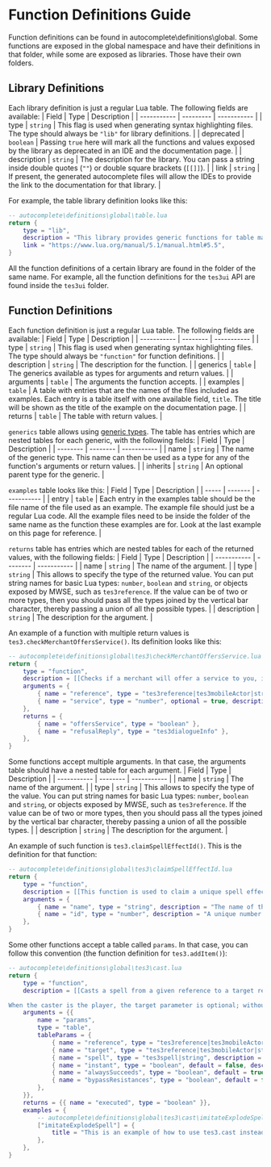 # Function Definitions Guide

Function definitions can be found in autocomplete\definitions\global. Some functions are exposed in the global namespace and have their definitions in that folder, while some are exposed as libraries. Those have their own folders.


## Library Definitions

Each library definition is just a regular Lua table. The following fields are available:
| Field       | Type      | Description |
| ----------- | --------- | ----------- |
| type        | `string`  |  This flag is used when generating syntax highlighting files. The type should always be `"lib"` for library definitions. |
| deprecated  | `boolean` | Passing `true` here will mark all the functions and values exposed by the library as deprecated in an IDE and the documentation page. |
| description | `string`  | The description for the library. You can pass a string inside double quotes (`""`) or double square brackets (`[[]]`). |
| link        | `string`  | If present, the generated autocomplete files will allow the IDEs to provide the link to the documentation for that library. |

For example, the table library definition looks like this:

```lua
-- autocomplete\definitions\global\table.lua
return {
	type = "lib",
	description = "This library provides generic functions for table manipulation. It provides all its functions inside the table table.",
	link = "https://www.lua.org/manual/5.1/manual.html#5.5",
}
```

All the function definitions of a certain library are found in the folder of the same name. For example, all the function definitions for the `tes3ui` API are found inside the `tes3ui` folder.


## Function Definitions

Each function definition is just a regular Lua table. The following fields are available:
| Field       | Type     | Description |
| ----------- | -------- | ----------- |
| type        | `string` |  This flag is used when generating syntax highlighting files. The type should always be `"function"` for function definitions. |
| description | `string` | The description for the function. |
| generics    | `table`  | The generics available as types for arguments and return values. |
| arguments   | `table`  | The arguments the function accepts. |
| examples    | `table`  | A table with entries that are the names of the files included as examples. Each entry is a table itself with one available field, `title`. The title will be shown as the title of the example on the documentation page. |
| returns     | `table`  | The table with return values. |

`generics` table allows using [generic types](https://luals.github.io/wiki/annotations/#generic). The table has entries which are nested tables for each generic, with the following fields:
| Field    | Type     | Description |
| -------- | -------- | ----------- |
| name     | `string` | The name of the generic type. This name can then be used as a type for any of the function's arguments or return values. |
| inherits | `string` | An optional parent type for the generic. |

`examples` table looks like this:
| Field |   Type  | Description |
| ----- | ------- | ----------- |
| entry | `table` | Each entry in the examples table should be the file name of the file used as an example. The example file should just be a regular Lua code. All the example files need to be inside the folder of the same name as the function these examples are for. Look at the last example on this page for reference.  |


`returns` table has entries which are nested tables for each of the returned values, with the following fields:
| Field       | Type     | Description |
| ----------- | -------- | ----------- |
| name        | `string` | The name of the argument. |
| type        | `string` | This allows to specify the type of the returned value. You can put string names for basic Lua types: `number`, `boolean` and `string`, or objects exposed by MWSE, such as `tes3reference`. If the value can be of two or more types, then you should pass all the types joined by the vertical bar character, thereby passing a union of all the possible types. |
| description | `string` | The description for the argument. |

An example of a function with multiple return values is `tes3.checkMerchantOffersService()`. Its definition looks like this:

```lua
-- autocomplete\definitions\global\tes3\checkMerchantOffersService.lua
return {
	type = "function",
	description = [[Checks if a merchant will offer a service to you, including dialogue checks like disposition and faction membership. A specific service can be checked, or if no service is given, a generic dialogue check is made. If the service is refused, the dialogue reply for the refusal may also be returned (it may be nil, as there may not always be a reply available).]],
	arguments = {
		{ name = "reference", type = "tes3reference|tes3mobileActor|string" },
		{ name = "service", type = "number", optional = true, description = "The specific service to check for availability. Uses the [`tes3.merchantService`](https://mwse.github.io/MWSE/references/merchant-service-types/) constants." },
	},
	returns = {
		{ name = "offersService", type = "boolean" },
		{ name = "refusalReply", type = "tes3dialogueInfo" },
	},
}
```


Some functions accept multiple arguments. In that case, the arguments table should have a nested table for each argument.
| Field       | Type     | Description |
| ----------- | -------- | ----------- |
| name        | `string` | The name of the argument. |
| type        | `string` | This allows to specify the type of the value. You can put string names for basic Lua types: `number`, `boolean` and `string`, or objects exposed by MWSE, such as `tes3reference`. If the value can be of two or more types, then you should pass all the types joined by the vertical bar character, thereby passing a union of all the possible types. |
| description | `string` | The description for the argument. |

An example of such function is `tes3.claimSpellEffectId()`. This is the definition for that function:

```lua
-- autocomplete\definitions\global\tes3\claimSpellEffectId.lua
return {
	type = "function",
	description = [[This function is used to claim a unique spell effect name and id. This is needed before actually creating a new effect by calling `tes3.addMagicEffect()`. A claimed effect id is then available as: `tes3.effect.effectName` (just like any other spell effect). For examples of this function in practice see [`tes3.addMagicEffect()`](https://mwse.github.io/MWSE/apis/tes3/#tes3addmagiceffect) example.]],
	arguments = {
		{ name = "name", type = "string", description = "The name of the new spell effect. Must be unique. An error will be thrown if it's non-unique." },
		{ name = "id", type = "number", description = "A unique number representing the new spell effect. An error will be thrown if it's non-unique." },
	},
}
```

Some other functions accept a table called `params`. In that case, you can follow this convention (the function definition for `tes3.addItem()`):

```lua
-- autocomplete\definitions\global\tes3\cast.lua
return {
	type = "function",
	description = [[Casts a spell from a given reference to a target reference. Touch effects will hit the target at any range, while target effects will create a projectile. By default, the spell always casts successfully and does not consume magicka. By default, an actor casting will stop and perform its cast animation, but the 'instant' flag can start the cast instantly, and allow more control over the spell.

When the caster is the player, the target parameter is optional; without a target, the player's touch effects will only hit targets in front of them, and target effects will create a projectile in the direction the player is facing. Currently as a limitation, instant must be true to allow the player to cast spells.]],
	arguments = {{
		name = "params",
		type = "table",
		tableParams = {
			{ name = "reference", type = "tes3reference|tes3mobileActor|string", description = "The caster reference." },
			{ name = "target", type = "tes3reference|tes3mobileActor|string", description = "The target reference. Optional only if the caster is the player." },
			{ name = "spell", type = "tes3spell|string", description = "The spell the caster uses." },
			{ name = "instant", type = "boolean", default = false, description = "When true, the spell is cast instantly. No animation is performed." },
			{ name = "alwaysSucceeds", type = "boolean", default = true, description = "When true, the spell cannot fail and does not consume magicka. When false, it is cast using the actor's spell skill, and requires and takes enough magicka to cast. Only applies when 'instant' is true." },
			{ name = "bypassResistances", type = "boolean", default = false, description = "The spell will bypass the target's resistances. Only applies when 'instant' is true." },
		},
	}},
	returns = {{ name = "executed", type = "boolean" }},
	examples = {
		-- autocomplete\definitions\global\tes3\cast\imitateExplodeSpell.lua
		["imitateExplodeSpell"] = {
			title = "This is an example of how to use tes3.cast instead of mwscript.explodeSpell",
		},
	},
}
```
